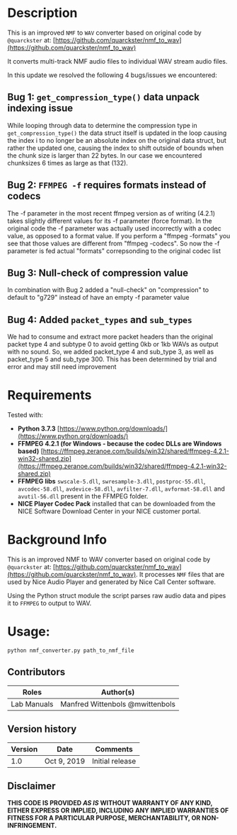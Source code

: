 # Description

This is an improved ``NMF`` to ``WAV`` converter based on original code by `@quarckster` at: [https://github.com/quarckster/nmf_to_wav](https://github.com/quarckster/nmf_to_wav)

It converts multi-track NMF audio files to individual WAV stream audio files.

In this update we resolved the following 4 bugs/issues we encountered:

## Bug 1: ``get_compression_type()`` data unpack indexing issue

While looping through data to determine the compression type in ``get_compression_type()`` the data struct itself is updated in the loop causing the index i to no longer be an absolute index on the original data struct, but rather the updated one, causing the index to shift outside of bounds when the chunk size is larger than 22 bytes. In our case we encountered chunksizes 6 times as large as that (132).

## Bug 2: ``FFMPEG -f`` requires formats instead of codecs 

The -f parameter in the most recent ffmpeg version as of writing (4.2.1) takes slightly different values for its -f parameter (force format). In the original code the -f parameter was actually used incorrectly with a codec value, as opposed to a format value. If you perform a "ffmpeg -formats" you see that those values are different from "ffmpeg -codecs". So now the -f parameter is fed actual "formats" correpsonding to the original codec list

## Bug 3: Null-check of compression value 

In combination with Bug 2 added a "null-check" on "compression" to default to "g729" instead of have an empty -f parameter value

## Bug 4: Added ``packet_types`` and ``sub_types``

We had to consume and extract more packet headers than the original packet type 4 and subtype 0 to avoid getting 0kb or 1kb WAVs as output with no sound. So, we added packet_type 4 and sub_type 3, as well as packet_type 5 and sub_type 300. This has been determined by trial and error and may still need improvement

# Requirements

Tested with:

- **Python 3.7.3** [https://www.python.org/downloads/](https://www.python.org/downloads/)
- **FFMPEG 4.2.1 (for Windows - because the codec DLLs are Windows based)** [https://ffmpeg.zeranoe.com/builds/win32/shared/ffmpeg-4.2.1-win32-shared.zip](https://ffmpeg.zeranoe.com/builds/win32/shared/ffmpeg-4.2.1-win32-shared.zip)
- **FFMPEG libs** ``swscale-5.dll``, ``swresample-3.dll``, ``postproc-55.dll``, ``avcodec-58.dll``, ``avdevice-58.dll``, ``avfilter-7.dll``, ``avformat-58.dll`` and ``avutil-56.dll`` present in the FFMPEG folder.
- **NICE Player Codec Pack** installed that can be downloaded from the NICE Software Download Center in  your NICE customer portal. 

# Background Info

This is an improved NMF to WAV converter based on original code by ``@quarckster`` at: [https://github.com/quarckster/nmf_to_wav](https://github.com/quarckster/nmf_to_wav). It processes ``NMF`` files that are used by Nice Audio Player and generated by Nice Call Center software.

Using the Python struct module the script parses raw audio data and pipes it to ``FFMPEG`` to output to WAV.

# Usage:
`python nmf_converter.py path_to_nmf_file`

## Contributors ##

| Roles											 | Author(s)										 |
| ---------------------------------------------- | ------------------------------------------------- |
| Lab Manuals									 | Manfred Wittenbols @mwittenbols					 |

## Version history ##

| Version | Date          		| Comments        |
| ------- | ------------------- | --------------- |
| 1.0     | Oct 9, 2019   | Initial release |

## Disclaimer ##
**THIS CODE IS PROVIDED *AS IS* WITHOUT WARRANTY OF ANY KIND, EITHER EXPRESS OR IMPLIED, INCLUDING ANY IMPLIED WARRANTIES OF FITNESS FOR A PARTICULAR PURPOSE, MERCHANTABILITY, OR NON-INFRINGEMENT.**